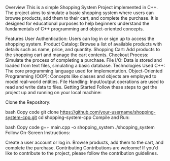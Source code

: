 Overview
This is a simple Shopping System Project implemented in C++. The project aims to simulate a basic shopping system where users can browse products, add them to their cart, and complete the purchase. It is designed for educational purposes to help beginners understand the fundamentals of C++ programming and object-oriented concepts.

Features
User Authentication: Users can log in or sign up to access the shopping system.
Product Catalog: Browse a list of available products with details such as name, price, and quantity.
Shopping Cart: Add products to the shopping cart and manage the cart contents.
Checkout Process: Simulate the process of completing a purchase.
File I/O: Data is stored and loaded from text files, simulating a basic database.
Technologies Used
C++: The core programming language used for implementation.
Object-Oriented Programming (OOP): Concepts like classes and objects are employed to model real-world entities.
File Handling: Input/output operations are used to read and write data to files.
Getting Started
Follow these steps to get the project up and running on your local machine:

Clone the Repository:

bash
Copy code
git clone https://github.com/your-username/shopping-system-cpp.git
cd shopping-system-cpp
Compile and Run:

bash
Copy code
g++ main.cpp -o shopping_system
./shopping_system
Follow On-Screen Instructions:

Create a user account or log in.
Browse products, add them to the cart, and complete the purchase.
Contributing
Contributions are welcome! If you'd like to contribute to the project, please follow the contribution guidelines.
